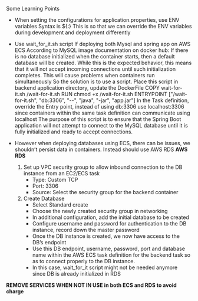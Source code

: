 Some Learning Points
- When setting the configurations for application.properties, use ENV variables
Syntax is ${<ENV name>:<default value>}
This is so that we can override the ENV variables during development and deployment differently	

- Use wait_for_it.sh script If deploying both Mysql and spring app on AWS ECS
According to MySQL image documentation on docker hub: If there is no database initialized when the container starts, then a default database will be created. While this is the expected behavior, this means that it will not accept incoming connections until such initialization completes. This will cause problems when containers run simultaneously
So the solution is to use a script. Place this script in backend application directory, update the DockerFile
COPY wait-for-it.sh /wait-for-it.sh
RUN chmod +x /wait-for-it.sh
ENTRYPOINT ["/wait-for-it.sh", "db:3306", "--", "java", "-jar", "app.jar"]
In the Task definition, override the Entry point, instead of using db:3306 use localhost:3306 since containers within the same task definition can communicate using localhost
The purpose of this script is to ensure that the Spring Boot application will not attempt to connect to the MySQL database until it is fully initialized and ready to accept connections.

- However when deploying databases using ECS, there can be issues, we shouldn’t persist data in containers. Instead should use AWS RDS
**AWS RDS**
  1. Set up VPC security group to allow inbound connection to the DB instance from an EC2/ECS task
        - Type: Custom TCP
        - Port: 3306
        - Source: Select the security group for the backend container
  2. Create Database
      - Select Standard create
      - Choose the newly created security group in networking
      - In additional configuration, add the initial database to be created
      - Configure username and password for authentication to the DB instance, record down the master password
      - Once the DB instance is created, we now have access to the DB’s endpoint
      - Use this DB endpoint, username, password, port and database name within the AWS ECS task definition for the backend task so as to connect properly to the DB instance. 
      - In this case, wait_for_it script might not be needed anymore since DB is already initialized in RDS


**REMOVE SERVICES WHEN NOT IN USE in both ECS and RDS to avoid charge**

